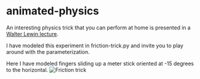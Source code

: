 # animated-physics

An interesting physics trick that you can perform at home is presented in a 
[Walter Lewin lecture](https://www.youtube.com/watch?v=pjsV9Ccqhi4&list=PLyQSN7X0ro203puVhQsmCj9qhlFQ-As8e&index=10&t=47m19s).

I have modeled this experiment in friction-trick.py and invite you to play around with the parameterization.

Here I have modeled fingers sliding up a meter stick oriented at -15 degrees to the horizontal.
![Friction trick](https://semiller10.github.io/images/animated-physics/friction-trick.gif)
